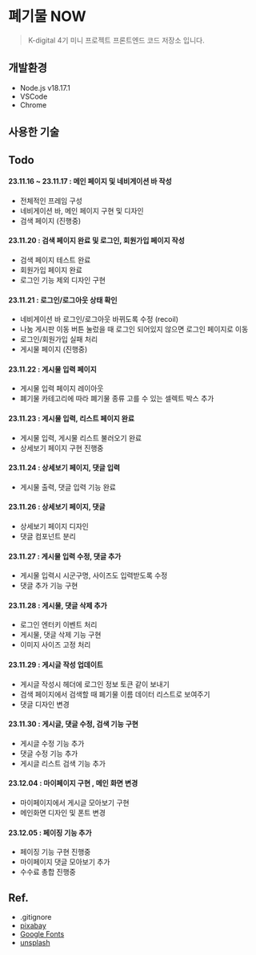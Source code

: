 # 폐기물 NOW

>  K-digital 4기 미니 프로젝트 프론트엔드 코드 저장소 입니다.

## 개발환경

- Node.js v18.17.1
- VSCode
- Chrome

## 사용한 기술


## Todo
#### 23.11.16 ~ 23.11.17 : 메인 페이지 및 네비게이션 바 작성

- 전체적인 프레임 구성
- 네비게이션 바, 메인 페이지 구현 및 디자인
- 검색 페이지 (진행중)

#### 23.11.20 : 검색 페이지 완료 및 로그인, 회원가입 페이지 작성

- 검색 페이지 테스트 완료
- 회원가입 페이지 완료
- 로그인 기능 제외 디자인 구현

#### 23.11.21 : 로그인/로그아웃 상태 확인

- 네비게이션 바 로그인/로그아웃 바뀌도록 수정 (recoil)
- 나눔 게시판 이동 버튼 눌렀을 때 로그인 되어있지 않으면 로그인 페이지로 이동
- 로그인/회원가입 실패 처리
- 게시물 페이지 (진행중)

#### 23.11.22 : 게시물 입력 페이지

- 게시물 입력 페이지 레이아웃
- 폐기물 카테고리에 따라 폐기물 종류 고를 수 있는 셀렉트 박스 추가

#### 23.11.23 : 게시물 입력, 리스트 페이지 완료

- 게시물 입력, 게시물 리스트 불러오기 완료
- 상세보기 페이지 구현 진행중

#### 23.11.24 : 상세보기 페이지, 댓글 입력

- 게시물 출력, 댓글 입력 기능 완료

#### 23.11.26 : 상세보기 페이지, 댓글

- 상세보기 페이지 디자인
- 댓글 컴포넌트 분리

#### 23.11.27 : 게시물 입력 수정, 댓글 추가

- 게시물 입력시 시군구명, 사이즈도 입력받도록 수정
- 댓글 추가 기능 구현

#### 23.11.28 : 게시물, 댓글 삭제 추가

- 로그인 엔터키 이벤트 처리
- 게시물, 댓글 삭제 기능 구현
- 이미지 사이즈 고정 처리

#### 23.11.29 : 게시글 작성 업데이트

- 게시글 작성시 헤더에 로그인 정보 토큰 같이 보내기
- 검색 페이지에서 검색할 때 폐기물 이름 데이터 리스트로 보여주기
- 댓글 디자인 변경

#### 23.11.30 : 게시글, 댓글 수정, 검색 기능 구현

- 게시글 수정 기능 추가
- 댓글 수정 기능 추가
- 게시글 리스트 검색 기능 추가


#### 23.12.04 : 마이페이지 구현 , 메인 화면 변경

- 마이페이지에서 게시글 모아보기 구현
- 메인화면 디자인 및 폰트 변경

#### 23.12.05 : 페이징 기능 추가

- 페이징 기능 구현 진행중
- 마이페이지 댓글 모아보기 추가
- 수수료 총합 진행중

## Ref.
- .gitignore
- [pixabay](https://pixabay.com/images/search/white%20male%203d%20model/)
- [Google Fonts](https://fonts.google.com/)
- [unsplash](https://unsplash.com/ko)